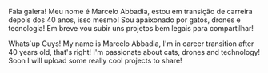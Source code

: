 Fala galera!
Meu nome é Marcelo Abbadia, estou em transição de carreira depois dos 40 anos, isso mesmo!
Sou apaixonado por gatos, drones e tecnologia!
Em breve vou subir uns projetos bem legais para compartilhar!


Whats`up Guys!
My name is Marcelo Abbadia, I'm in career transition after 40 years old, that's right!
I'm passionate about cats, drones and technology!
Soon I will upload some really cool projects to share!

